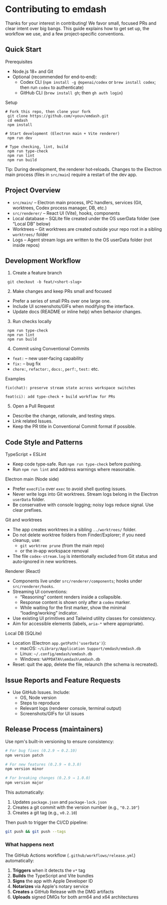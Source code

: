 # Contributing to emdash

Thanks for your interest in contributing! We favor small, focused PRs and clear intent over big bangs. This guide explains how to get set up, the workflow we use, and a few project‑specific conventions.

## Quick Start

Prerequisites

- Node.js 18+ and Git
- Optional (recommended for end‑to‑end):
  - Codex CLI (`npm install -g @openai/codex` or `brew install codex`; then run `codex` to authenticate)
  - GitHub CLI (`brew install gh`; then `gh auth login`)

Setup

```
# Fork this repo, then clone your fork
 git clone https://github.com/<you>/emdash.git
 cd emdash
 npm install

# Start development (Electron main + Vite renderer)
 npm run dev

# Type checking, lint, build
 npm run type-check
 npm run lint
 npm run build
```

Tip: During development, the renderer hot‑reloads. Changes to the Electron main process (files in `src/main`) require a restart of the dev app.

## Project Overview

- `src/main/` – Electron main process, IPC handlers, services (Git, worktrees, Codex process manager, DB, etc.)
- `src/renderer/` – React UI (Vite), hooks, components
- Local database – SQLite file created under the OS userData folder (see “Local DB” below)
- Worktrees – Git worktrees are created outside your repo root in a sibling `worktrees/` folder
- Logs – Agent stream logs are written to the OS userData folder (not inside repos)

## Development Workflow

1. Create a feature branch

```
 git checkout -b feat/<short-slug>
```

2. Make changes and keep PRs small and focused

- Prefer a series of small PRs over one large one.
- Include UI screenshots/GIFs when modifying the interface.
- Update docs (README or inline help) when behavior changes.

3. Run checks locally

```
 npm run type-check
 npm run lint
 npm run build
```

4. Commit using Conventional Commits

- `feat:` – new user‑facing capability
- `fix:` – bug fix
- `chore:`, `refactor:`, `docs:`, `perf:`, `test:` etc.

Examples

```
fix(chat): preserve stream state across workspace switches

feat(ci): add type-check + build workflow for PRs
```

5. Open a Pull Request

- Describe the change, rationale, and testing steps.
- Link related Issues.
- Keep the PR title in Conventional Commit format if possible.

## Code Style and Patterns

TypeScript + ESLint

- Keep code type‑safe. Run `npm run type-check` before pushing.
- Run `npm run lint` and address warnings where reasonable.

Electron main (Node side)

- Prefer `execFile` over `exec` to avoid shell quoting issues.
- Never write logs into Git worktrees. Stream logs belong in the Electron `userData` folder.
- Be conservative with console logging; noisy logs reduce signal. Use clear prefixes.

Git and worktrees

- The app creates worktrees in a sibling `../worktrees/` folder.
- Do not delete worktree folders from Finder/Explorer; if you need cleanup, use:
  - `git worktree prune` (from the main repo)
  - or the in‑app workspace removal
- The file `codex-stream.log` is intentionally excluded from Git status and auto‑ignored in new worktrees.

Renderer (React)

- Components live under `src/renderer/components`; hooks under `src/renderer/hooks`.
- Streaming UI conventions:
  - “Reasoning” content renders inside a collapsible.
  - Response content is shown only after a `codex` marker.
  - While waiting for the first marker, show the minimal “loading/working” indicator.
- Use existing UI primitives and Tailwind utility classes for consistency.
- Aim for accessible elements (labels, `aria-*` where appropriate).

Local DB (SQLite)

- Location (Electron `app.getPath('userData')`):
  - macOS: `~/Library/Application Support/emdash/emdash.db`
  - Linux: `~/.config/emdash/emdash.db`
  - Windows: `%APPDATA%\emdash\emdash.db`
- Reset: quit the app, delete the file, relaunch (the schema is recreated).

## Issue Reports and Feature Requests

- Use GitHub Issues. Include:
  - OS, Node version
  - Steps to reproduce
  - Relevant logs (renderer console, terminal output)
  - Screenshots/GIFs for UI issues

## Release Process (maintainers)

Use npm's built-in versioning to ensure consistency:

```bash
# For bug fixes (0.2.9 → 0.2.10)
npm version patch

# For new features (0.2.9 → 0.3.0)
npm version minor

# For breaking changes (0.2.9 → 1.0.0)
npm version major
```

This automatically:

1. Updates `package.json` and `package-lock.json`
2. Creates a git commit with the version number (e.g., `"0.2.10"`)
3. Creates a git tag (e.g., `v0.2.10`)

Then push to trigger the CI/CD pipeline:

```bash
git push && git push --tags
```

### What happens next

The GitHub Actions workflow (`.github/workflows/release.yml`) automatically:

1. **Triggers** when it detects the `v*` tag
2. **Builds** the TypeScript and Vite bundles
3. **Signs** the app with Apple Developer ID
4. **Notarizes** via Apple's notary service
5. **Creates** a GitHub Release with the DMG artifacts
6. **Uploads** signed DMGs for both arm64 and x64 architectures
